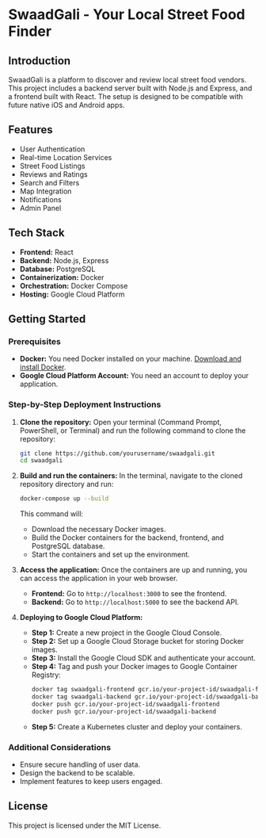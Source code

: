# SwaadGali - Your Local Street Food Finder

## Introduction
SwaadGali is a platform to discover and review local street food vendors. This project includes a backend server built with Node.js and Express, and a frontend built with React. The setup is designed to be compatible with future native iOS and Android apps.

## Features
- User Authentication
- Real-time Location Services
- Street Food Listings
- Reviews and Ratings
- Search and Filters
- Map Integration
- Notifications
- Admin Panel

## Tech Stack
- **Frontend:** React
- **Backend:** Node.js, Express
- **Database:** PostgreSQL
- **Containerization:** Docker
- **Orchestration:** Docker Compose
- **Hosting:** Google Cloud Platform

## Getting Started

### Prerequisites
- **Docker:** You need Docker installed on your machine. [Download and install Docker](https://docs.docker.com/get-docker/).
- **Google Cloud Platform Account:** You need an account to deploy your application.

### Step-by-Step Deployment Instructions

1. **Clone the repository:**
   Open your terminal (Command Prompt, PowerShell, or Terminal) and run the following command to clone the repository:
   ```bash
   git clone https://github.com/yourusername/swaadgali.git
   cd swaadgali
   ```

2. **Build and run the containers:**
   In the terminal, navigate to the cloned repository directory and run:
   ```bash
   docker-compose up --build
   ```
   This command will:
   - Download the necessary Docker images.
   - Build the Docker containers for the backend, frontend, and PostgreSQL database.
   - Start the containers and set up the environment.

3. **Access the application:**
   Once the containers are up and running, you can access the application in your web browser.
   - **Frontend:** Go to `http://localhost:3000` to see the frontend.
   - **Backend:** Go to `http://localhost:5000` to see the backend API.

4. **Deploying to Google Cloud Platform:**
   - **Step 1:** Create a new project in the Google Cloud Console.
   - **Step 2:** Set up a Google Cloud Storage bucket for storing Docker images.
   - **Step 3:** Install the Google Cloud SDK and authenticate your account.
   - **Step 4:** Tag and push your Docker images to Google Container Registry:
     ```bash
     docker tag swaadgali-frontend gcr.io/your-project-id/swaadgali-frontend
     docker tag swaadgali-backend gcr.io/your-project-id/swaadgali-backend
     docker push gcr.io/your-project-id/swaadgali-frontend
     docker push gcr.io/your-project-id/swaadgali-backend
     ```
   - **Step 5:** Create a Kubernetes cluster and deploy your containers.

### Additional Considerations
- Ensure secure handling of user data.
- Design the backend to be scalable.
- Implement features to keep users engaged.

## License
This project is licensed under the MIT License.
